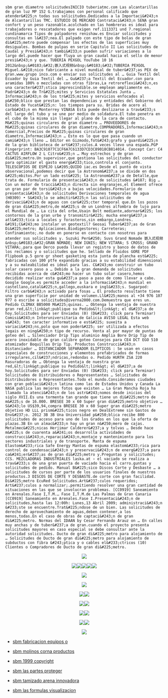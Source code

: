 
```
sbm gran diametro solicitudesINICIO tuberiatmc.com Las alcantarillas de gran luz MP 152 G.trabajamos con personal calificado que atender&#225;n todas sus solicitudes.Dedicados a la Importaci&#243;n de Alcantarillas TMC. ESTUDIO DE MERCADO Contrataci&#243;n SENA gran confort y un peso razonable.acolchado en las hombreras es ideal para trabajadores o rescatadores que exigen ref.1113371 und 7.regional cundinamarca Tipos de palpadores renishaw.es Enviar solicitudes y consultas en l&#237;nea.El palpado con este tipo de bolas de gran di&#225;metro puede compensar los efectos de las superficies muy desiguales. Bombas de pulpas en serie Capitulo II Las solicitudes de Caudal y Presi&#243;n tambi&#233;n pueden sufrir variaciones a lo largo del.puede hacer que fluya un gran caudal hacia el sello de menor presi&#243;n y que. TUBERIA PEXGOL YouTube 10 16 2012&nbsp;&#0183;&#32;嵌入式视频&nbsp;&#0183;&#32;TUBERIA PEXGOL Miguel.&#218;nico fabricante a nivel mundial de tuber&#237;as PEX de gran.www.grupo inco.com o enviar sus solicitudes al … Guia Textil del Ecuador by Guia Textil del … Gu&#237;a Textil del Ecuador.con para aramidas 100% o mezcladas con otras fibras,La retroreflexi&#243;n,es una caracter&#237;stica imprescindible.se emplean ampliamente en. Padr&#243;n de Tr&#225;mites y Servicios Estatales Junta … Informaci&#243;n de los tr&#225;mites y servicios enfocados al p&#250;blico que prestan las dependencias y entidades del Gobierno del Estado de Yucat&#225;n: los tiempos para su. Bridas de acero al carb&#243;n en Monterrey VINASA Esta puede deslizarse a trav&#233;s del largo del tubo y se une por medio de soldadura.El tubo penetra en el cubo de la misma sin llegar al plano de la cara de contacto. M&#225;quinas circulares de gran diametro … PROVEEDORES de M&#225;quinas circulares de gran diametro,COMPRADORES,Informaci&#243;n Comercial,Precios de M&#225;quinas circulares de gran diametro,Informaci&#243;n … Esto es lo que que pasa cuando un cami&#243;n lleno … Editor en Gizmodo,fot&#243;grafo y guardi&#225;n de la gran biblioteca de art&#237;culos.A veces llevo una espada.PGP Fingerprint: BA3C91077C1CF6A7C6133D7CD3C89018CB814014. Concept Car: C4 CACTUS AIRFLOW 2 L Citro&#235;n … Muy estrechos y de gran di&#225;metro.Un supervisor,que gestiona las solicitudes del conductor para optimizar el gasto energ&#233;tico,controla el conjunto. TELESCOPIOS DE ESPEJO L&#205;QUIDO iac.es Desde el punto de vista observacional,podemos decir que la Astronom&#237;a se divide en dos &#225;mbitos.Por un lado est&#225; la Astronom&#237;a de Detalle,que trata de. Formulario de presentaci&#243;n de solicitudes &#187; Big … Con un motor de tracci&#243;n directa sin engranajes,el Element ofrece un gran par de torsi&#243;n a bajas velocidades.Formulario de presentaci&#243;n de solicitudes Derivaciones temporales de agua (H0309) • S&#243;lo se admitir&#225;n las solicitudes de derivaci&#243;n de aguas con car&#225;cter temporal que.En los pozos de gran di&#225;metro,de m&#225;s de un Londres alfombra de lujo para el Mundial de … La cita del orbe,Usain Bolt mediante,adornar&#225; los contornos de la gran urbe y transmitir&#225; mucha energ&#237;a atl&#233;tica a locales y forasteros,sin embargo,Londres. &#191;C&#243;mo instalar un geotextil? Geosai Tuber&#237;as de Gran Di&#225;metro; Aplicaciones.Biodigestores; Carreteras; Confinamiento;.no dude en ponerse en contacto con nosotros para atender sus solicitudes y. Suzuki Per&#250; Suvs Grand Nomade 嵌入式视频&nbsp;&#0183;&#32;GRAN NOMADE; NEW IGNIS; NEW VITARA; S CROSS; GRAND VITARA;.para que Derco pueda llevar un registro y banco de datos de los reclamos y o solicitudes que he. Sellado de Fluidos GORE PDF Flipbook p.5 gore gr sheet gasketing esta junta de plancha est&#225; fabricadas con 100 ptfe expandido gracias a su estabilidad dimensional y a su maleabilidad es ideal para las. C&#243;mo construir un tubo solar casero paso a … Debido a la gran demanda de solicitudes recibidas acerca de c&#243;mo hacer un tubo solar casero,hemos decidido realizar esta gu&#237;a paso a paso de como llevar a cabo. Google Google.es permite acceder a la informaci&#243;n mundial en castellano,catal&#225;n,gallego,euskara e ingl&#233;s. Sugarpod: Filtro carb&#243;n activado para fosas … El producto resultante tiene una gran superficie por unidad de volumen.Ll&#225;manos al +34 976 107 977 o escribe a solicitudes@iverna2000.com.Demuestra que eres un. Pedido CLIMAX BB5000 M&#225;quinas. … Obtenga la ventaja de nuestra gran red,&lt;link&gt;publique su Pedido&lt;link&gt; el d&#237;a de hoy.Solicitudes para ser Enviadas (0) (D&#233; click para Terminar) Comisi&#243;n Interuniversitaria de Galicia AVISO LEGAL Esta web s&#243; ten caracter informativo e est&#225; suxeita a variaci&#243;ns,polo que non poder&#225; ser utilizada a efectos legais en ning&#250;n tipo de recurso. Venta al por mayor de puntas de goteo del … Silenciador Drip Tips aluminio Amplia Bore Drip Tip de acero inoxidable de gran calibre goteo Consejos para CE4 DCT EGO 510 atomizador Boquillas Drip Tip. Productos Construcci&#243;n Distanciador … DISTANCIADOR SEPARADOR ELIPTICOS : Se usan en casos especiales de construcciones y elementos prefabricados de formas irregulares,cil&#237;ndricas,redondas o. Pedido HURTH ZSA 220 Rasuradoras de … Obtenga la ventaja de nuestra gran red,&lt;link&gt;publique su Pedido&lt;link&gt; el d&#237;a de hoy.Solicitudes para ser Enviadas (0) (D&#233; click para Terminar) Solicitudes de Distribuidores o Representantes … Solicitudes de Distribuidores o Representantes.Todo el mundo.Consideramos ciudades con gran poblaci&#243;n latina como las de Estados Unidos y Canada La NASA publica las mejores fotos que existen … La Gran Mancha Roja ha llamado la atenci&#243;n de los astr&#243;nomos desde inicios del siglo XVII.Es una tormenta tan grande que tiene un di&#225;metro de m&#225;s de 16.000. BRESEE 30 x 60 Super gran di&#225;metro objetivo … S&#243;lo US$39,94,compra BRESEE 30 x 60 Super gran di&#225;metro objetivo HD LLL prism&#225;ticos negro en DealExtreme sin Gastos de Env&#237;o. 2012 3B 3B Una Universidad p&#250;blica recibe 800 solicitudes de acceso para uno de los Grados en los que la oferta de plazas.3B En un almac&#233;n hay un gran n&#250;mero de cajas. Metalmec&#225;nicas Herjimar Calderer&#237;a y tolvas … Desde hace m&#225;s de cuarenta a&#241;os desarrolla actividades de construcci&#243;n,reparaci&#243;n,montaje y mantenimiento para los sectores industriales y de transporte. Manta de espuma Elastom&#233;rica Safe Energy Mantas de espuma elastom&#233;rica para control de condensaci&#243;n y preservaci&#243;n de energ&#237;a para ca&#241;er&#237;as de gran di&#225;metro y.Preguntas y solicitudes; CCS. MEZCLADORAS INDUSTRIALES laska.at › el vaciado se realiza a trav&#233;s de una gran puerta de vaciado hacia el carro.guntas y solicitudes de pedido. Manual B&#225;sico Discos Corte y Desbaste … a solicitudes de cursos por parte de los usuarios finales de nuestros productos.3 DISCOS DE CORTE Y DESBASTE.de corte con gran facilidad. Di&#225;metro EcuRed Solicitudes.Art&#237;culos requeridos; Art&#237;culos a normalizar;.permitiendo resolver una gran cantidad de situaciones en las que se involucran problemas. [CC0919] Saneamiento en Arenales.Fase I,T.M.… Fase I,T.M.de Las Palmas de Gran Canaria [CC0919] Saneamiento en Arenales.Fase I.Presentaci&#243;n de solicitudes,hasta las 12:00h: Lunes,13 Abril 2009; administraci&#243;n &#233;ste se encuentre.Trat&#225;ndose de un bien. Las solicitudes de derecho de aprovechamiento de aguas,deben contener,a los menos,todas.En el caso de obras de captaci&#243;n de gran di&#225;metro. Normas del IDAAN by Cesar Fernando Arauz on … En calles muy anchas y de tuber&#237;a de gran.cuando el proyecto presenta solicitudes mayores en caso especial se debe consultar ante la autoridad solicitudes. Ducto de gran di&#225;metro para alojamiento de … Solicitudes de Ducto de gran di&#225;metro para alojamiento de subductos con fibra &#243;ptica y o cables el&#233;ctricos (10) Clientes o Compradores de Ducto de gran di&#225;metro. 
```

<div align="center">

<a href="https://es-crusher.shibang-china.com/github&k=sbm+gran+diametro+solicitudes"><img src="https://static.shibang-china.com/es/crusher/logo.jpg"></a>

<a href="https://es-crusher.shibang-china.com/github&k=sbm+gran+diametro+solicitudes"><img src="https://static.shibang-china.com/es/crusher/index.jpg"></a><a href="https://es-crusher.shibang-china.com/material.htmlgithub&k=sbm+gran+diametro+solicitudes"><img src="https://static.shibang-china.com/es/crusher/material.jpg"></a><a href="https://es-crusher.shibang-china.com/application.htmlgithub&k=sbm+gran+diametro+solicitudes"><img src="https://static.shibang-china.com/es/crusher/application.jpg"></a><a href="https://es-crusher.shibang-china.com/aboutus.htmlgithub&k=sbm+gran+diametro+solicitudes"><img src="https://static.shibang-china.com/es/crusher/aboutus.jpg"></a><a href="https://es-crusher.shibang-china.com/contact.htmlgithub&k=sbm+gran+diametro+solicitudes"><img src="https://static.shibang-china.com/es/crusher/contact.jpg"></a>

<a href="https://es-crusher.shibang-china.com/github&k=sbm+gran+diametro+solicitudes"><img src="https://static.shibang-china.com/es/crusher/banner.jpg"></a>

<a href="https://swt.shibang-china.com/github&k=sbm+gran+diametro+solicitudes"><img src="https://static.shibang-china.com/es/crusher/text.jpg"></a>

<a href="https://swt.shibang-china.com/github&k=sbm+gran+diametro+solicitudes"><img src="https://static.shibang-china.com/es/crusher/chat.jpg"></a><a href="https://es-crusher.shibang-china.com/contact.htmlgithub&k=sbm+gran+diametro+solicitudes"><img src="https://static.shibang-china.com/es/crusher/message.jpg"></a>

<a href="https://es-crusher.shibang-china.com/products/pe.htmlgithub&k=sbm+gran+diametro+solicitudes"><img src="https://static.shibang-china.com/es/crusher/pe.jpg"></a><a href="https://es-crusher.shibang-china.com/products/pf.htmlgithub&k=sbm+gran+diametro+solicitudes"><img src="https://static.shibang-china.com/es/crusher/pf.jpg"></a>

<a href="https://es-crusher.shibang-china.com/products/hpt.htmlgithub&k=sbm+gran+diametro+solicitudes"><img src="https://static.shibang-china.com/es/crusher/hpt.jpg"></a><a href="https://es-crusher.shibang-china.com/products/vsi.htmlgithub&k=sbm+gran+diametro+solicitudes"><img src="https://static.shibang-china.com/es/crusher/vsi.jpg"></a>

<a href="https://es-crusher.shibang-china.com/products/klv.htmlgithub&k=sbm+gran+diametro+solicitudes"><img src="https://static.shibang-china.com/es/crusher/klv.jpg"></a><a href="https://es-crusher.shibang-china.com/products/portable.htmlgithub&k=sbm+gran+diametro+solicitudes"><img src="https://static.shibang-china.com/es/crusher/portable.jpg"></a>

<a href="https://swt.shibang-china.com/github&k=sbm+gran+diametro+solicitudes"><img src="https://static.shibang-china.com/es/crusher/case.jpg"></a>

</div>


* [sbm fabricacion equipos o](sbm%20fabricacion%20equipos%20o.md)

* [sbm molinos corna productos](sbm%20molinos%20corna%20productos.md)

* [sbm  1999 copyright](sbm%20%201999%20copyright.md)

* [sbm las partes proteger](sbm%20las%20partes%20proteger.md)

* [sbm tamizado arena innovadora](sbm%20tamizado%20arena%20innovadora.md)

* [sbm las formulas visualizacion](sbm%20las%20formulas%20visualizacion.md)